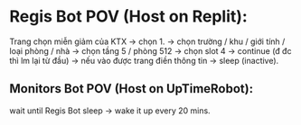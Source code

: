 # Regis Bot POV (Host on Replit):

Trang chọn miễn giảm của KTX -> chọn 1. -> chọn trường / khu / giới tính / loại phòng / nhà -> chọn tầng 5 / phòng 512 -> chọn slot 4 -> continue (đ đc thì lm lại từ đầu) -> nếu vào được trang điền thông tin -> sleep (inactive).

## Monitors Bot POV (Host on UpTimeRobot):

wait until Regis Bot sleep -> wake it up every 20 mins.
